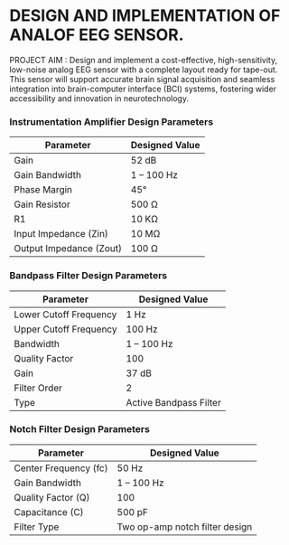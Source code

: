 
# DESIGN AND IMPLEMENTATION OF ANALOF EEG SENSOR. <br>
PROJECT AIM : Design and implement a cost-effective, high-sensitivity, low-noise analog EEG sensor with a complete layout ready for tape-out.<br> 
This sensor will support accurate brain signal acquisition and seamless integration into brain-computer interface (BCI) systems, fostering wider accessibility and innovation in neurotechnology.<br>

### Instrumentation Amplifier Design Parameters

| **Parameter**     | **Designed Value** |
|-------------------|--------------------|
| Gain              | 52 dB              |
| Gain Bandwidth    | 1 – 100 Hz         |
| Phase Margin      | 45°                |
| Gain Resistor     | 500 Ω              |
| R1                | 10 KΩ              |
| Input Impedance (Zin)  | 10 MΩ        |
| Output Impedance (Zout) | 100 Ω       |


### Bandpass Filter Design Parameters

| **Parameter**           | **Designed Value**        |
|-------------------------|---------------------------|
| Lower Cutoff Frequency  | 1 Hz                      |
| Upper Cutoff Frequency  | 100 Hz                    |
| Bandwidth               | 1 – 100 Hz                |
| Quality Factor          | 100                       |
| Gain                    | 37 dB                     |
| Filter Order            | 2                         |
| Type                    | Active Bandpass Filter     |


### Notch Filter Design Parameters

| **Parameter**         | **Designed Value**            |
|-----------------------|-------------------------------|
| Center Frequency (fc) | 50 Hz                         |
| Gain Bandwidth        | 1 – 100 Hz                    |
| Quality Factor (Q)    | 100                           |
| Capacitance (C)       | 500 pF                        |
| Filter Type           | Two op-amp notch filter design |

